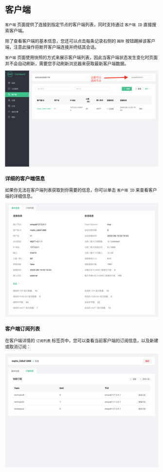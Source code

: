 # 客户端

`客户端` 页面提供了连接到指定节点的客户端列表，同时支持通过 `客户端 ID` 直接搜索客户端。

除了查看客户端的基本信息，您还可以点击每条记录右侧的 `踢除` 按钮踢掉该客户端，注意此操作将断开客户端连接并终结其会话。

`客户端` 页面使用快照的方式来展示客户端列表，因此当客户端状态发生变化时页面并不会自动刷新，需要您手动刷新浏览器来获取最新客户端数据。

![客户端列表](./_assets/clients.png)

### 详细的客户端信息

如果你无法在客户端列表获取到你需要的信息，你可以单击 `客户端 ID` 来查看客户端的详细信息。

![客户端详情](./_assets/client_detail.png)

### 客户端订阅列表

在客户端详情的 `订阅列表` 标签页中，您可以查看当前客户端的订阅信息，以及新建或取消订阅：

![订阅列表](./_assets/client_subscribe.png)